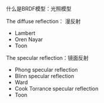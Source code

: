 什么是BRDF模型：光照模型

The diffuse reflection： 漫反射
- Lambert
- Oren Nayar
- Toon

The specular reflection：镜面反射
- Phong specular reflection
- Blinn specular reflection
- Ward
- Cook Torrance specular reflection
- Toon